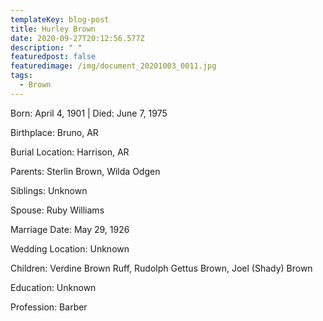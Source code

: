 ```yaml
---
templateKey: blog-post
title: Hurley Brown
date: 2020-09-27T20:12:56.577Z
description: " "
featuredpost: false
featuredimage: /img/document_20201003_0011.jpg
tags:
  - Brown
---
```

Born: April 4, 1901 | Died: June 7, 1975

Birthplace: Bruno, AR

Burial Location: Harrison, AR

Parents: Sterlin Brown, Wilda Odgen

Siblings: Unknown

Spouse: Ruby Williams 

Marriage Date: May 29, 1926

Wedding Location: [](https://en.wikipedia.org/wiki/Prescott,_Arkansas)Unknown

Children: Verdine Brown Ruff, Rudolph Gettus Brown, Joel (Shady) Brown

Education: Unknown

Profession: Barber